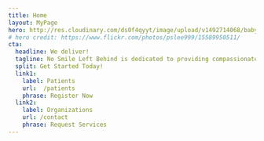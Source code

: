 ```yaml
---
title: Home
layout: MyPage
hero: http://res.cloudinary.com/ds0f4qyyt/image/upload/v1492714068/baby_minified.jpg
# hero credit: https://www.flickr.com/photos/pslee999/15589950511/
cta:
  headline: We deliver!
  tagline: No Smile Left Behind is dedicated to providing compassionate, top-quality, comprehensive oral health care in a cutting-edge & self-contained mobile office.
  split: Get Started Today!
  link1:
    label: Patients
    url:  /patients
    phrase: Register Now
  link2:
    label: Organizations
    url: /contact
    phrase: Request Services
---
```

